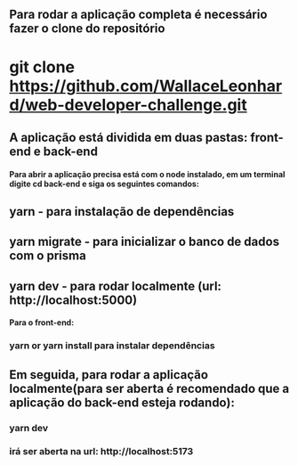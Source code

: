 ## Para rodar a aplicação completa é necessário fazer o clone do repositório

# git clone https://github.com/WallaceLeonhard/web-developer-challenge.git

## A aplicação está dividida em duas pastas: front-end e back-end

#### Para abrir a aplicação precisa está com o node instalado, em um terminal digite cd back-end e siga os seguintes comandos:

## yarn - para instalação de dependências

## yarn migrate - para inicializar o banco de dados com o prisma

## yarn dev - para rodar localmente (url: http://localhost:5000)

#### Para o front-end:

### yarn or yarn install para instalar dependências

## Em seguida, para rodar a aplicação localmente(para ser aberta é recomendado que a aplicação do back-end esteja rodando):

### yarn dev

### irá ser aberta na url: http://localhost:5173

